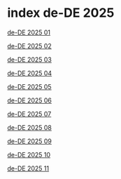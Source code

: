 # index de-DE 2025

<a href="./01">de-DE 2025 01</a>

<a href="./02">de-DE 2025 02</a>

<a href="./03">de-DE 2025 03</a>

<a href="./04">de-DE 2025 04</a>

<a href="./05">de-DE 2025 05</a>

<a href="./06">de-DE 2025 06</a>

<a href="./07">de-DE 2025 07</a>

<a href="./08">de-DE 2025 08</a>

<a href="./09">de-DE 2025 09</a>

<a href="./10">de-DE 2025 10</a>

<a href="./11">de-DE 2025 11</a>
